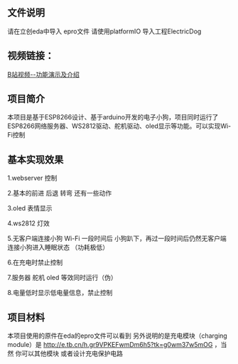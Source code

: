 
## 文件说明
请在立创eda中导入 epro文件
请使用platformIO 导入工程ElectricDog

## 视频链接：
[B站视频--功能演示及介绍](https://www.bilibili.com/video/BV1S6bFe2ECe?vd_source=57a411a8032536392b8e1a512faf8546)
## 项目简介

本项目是基于ESP8266设计、基于arduino开发的电子小狗，项目同时运行了ESP8266网络服务器、WS2812驱动、舵机驱动、oled显示等功能。可以实现Wi-Fi控制
## 基本实现效果
1.webserver 控制

2.基本的前进 后退 转弯 还有一些动作

3.oled 表情显示

4.ws2812 灯效

5.无客户端连接小狗 Wi-Fi 一段时间后 小狗趴下，再过一段时间后仍然无客户端连接小狗进入睡眠状态 （功耗极低）

6.在充电时禁止控制

7.服务器 舵机 oled 等效同时运行（伪）

8.电量低时显示低电量信息，禁止控制


## 项目材料

本项目使用的原件在eda的epro文件可以看到 另外说明的是充电模块（charging module）是 http://e.tb.cn/h.gr9VPKEFwmDm6h5?tk=g0wm37w5mOG ，当然 你可以其他模块 或者设计充电保护电路
